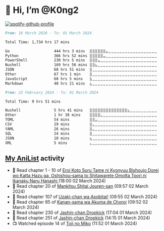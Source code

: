 # 👋 Hi, I’m @K0ng2

[![spotify-github-profile](https://spotify-github-profile.vercel.app/api/view?uid=kongpop&cover_image=true&theme=default&show_offline=false&background_color=121212&interchange=false&bar_color=53b14f&bar_color_cover=true)](https://open.spotify.com/user/kongpop)

<!--START_SECTION:all-->

```markdown
From: 16 March 2020 - To: 01 March 2024

Total Time: 1,734 hrs 17 mins

Go                    444 hrs 3 mins  ⣿⣿⣿⣿⣿⣿⣤⣀⣀⣀⣀⣀⣀⣀⣀⣀⣀⣀⣀⣀⣀⣀⣀⣀⣀   25.60 %
Python                366 hrs 52 mins ⣿⣿⣿⣿⣿⣤⣀⣀⣀⣀⣀⣀⣀⣀⣀⣀⣀⣀⣀⣀⣀⣀⣀⣀⣀   21.15 %
PowerShell            230 hrs 5 mins  ⣿⣿⣿⣤⣀⣀⣀⣀⣀⣀⣀⣀⣀⣀⣀⣀⣀⣀⣀⣀⣀⣀⣀⣀⣀   13.27 %
Nushell               169 hrs 56 mins ⣿⣿⣦⣀⣀⣀⣀⣀⣀⣀⣀⣀⣀⣀⣀⣀⣀⣀⣀⣀⣀⣀⣀⣀⣀   09.80 %
JSON                  68 hrs 51 mins  ⣿⣀⣀⣀⣀⣀⣀⣀⣀⣀⣀⣀⣀⣀⣀⣀⣀⣀⣀⣀⣀⣀⣀⣀⣀   03.97 %
Other                 67 hrs 1 min    ⣿⣀⣀⣀⣀⣀⣀⣀⣀⣀⣀⣀⣀⣀⣀⣀⣀⣀⣀⣀⣀⣀⣀⣀⣀   03.87 %
JavaScript            60 hrs 5 mins   ⣷⣀⣀⣀⣀⣀⣀⣀⣀⣀⣀⣀⣀⣀⣀⣀⣀⣀⣀⣀⣀⣀⣀⣀⣀   03.46 %
Markdown              40 hrs 21 mins  ⣦⣀⣀⣀⣀⣀⣀⣀⣀⣀⣀⣀⣀⣀⣀⣀⣀⣀⣀⣀⣀⣀⣀⣀⣀   02.33 %
```

<!--END_SECTION:all-->

<!--START_SECTION:week-->

```markdown
From: 23 February 2024 - To: 01 March 2024

Total Time: 9 hrs 51 mins

Nushell               5 hrs 41 mins   ⣿⣿⣿⣿⣿⣿⣿⣿⣿⣿⣿⣿⣿⣿⣦⣀⣀⣀⣀⣀⣀⣀⣀⣀⣀   57.70 %
Other                 1 hr 38 mins    ⣿⣿⣿⣿⣄⣀⣀⣀⣀⣀⣀⣀⣀⣀⣀⣀⣀⣀⣀⣀⣀⣀⣀⣀⣀   16.63 %
TOML                  54 mins         ⣿⣿⣤⣀⣀⣀⣀⣀⣀⣀⣀⣀⣀⣀⣀⣀⣀⣀⣀⣀⣀⣀⣀⣀⣀   09.20 %
CSV                   29 mins         ⣿⣄⣀⣀⣀⣀⣀⣀⣀⣀⣀⣀⣀⣀⣀⣀⣀⣀⣀⣀⣀⣀⣀⣀⣀   04.91 %
YAML                  26 mins         ⣿⣄⣀⣀⣀⣀⣀⣀⣀⣀⣀⣀⣀⣀⣀⣀⣀⣀⣀⣀⣀⣀⣀⣀⣀   04.40 %
SQL                   24 mins         ⣿⣀⣀⣀⣀⣀⣀⣀⣀⣀⣀⣀⣀⣀⣀⣀⣀⣀⣀⣀⣀⣀⣀⣀⣀   04.09 %
JSON                  10 mins         ⣦⣀⣀⣀⣀⣀⣀⣀⣀⣀⣀⣀⣀⣀⣀⣀⣀⣀⣀⣀⣀⣀⣀⣀⣀   01.70 %
XML                   5 mins          ⣄⣀⣀⣀⣀⣀⣀⣀⣀⣀⣀⣀⣀⣀⣀⣀⣀⣀⣀⣀⣀⣀⣀⣀⣀   00.99 %
```

<!--END_SECTION:week-->

## [My AniList](https://anilist.co/user/KONG/) activity

<!-- ANILIST_ACTIVITY:start -->

-   📖 Read chapter 1 - 10 of [Eroi Koto Suru Tame ni Kyonyuu Bishoujo Dorei wo Katta Hazu ga, Oshishou-sama to Shitawarete Omotta Toori ni Ikanaku Naru Hanashi  ](https://anilist.co/manga/144362) (18:00 02 March 2024)
-   📖 Read chapter 20 of [Mankitsu Shitai Jouren-san](https://anilist.co/manga/170601) (09:57 02 March 2024)
-   📖 Read chapter 107 of [Uzaki-chan wa Asobitai!](https://anilist.co/manga/101724) (09:55 02 March 2024)
-   📖 Read chapter 85 of [Kanan-sama wa Akuma de Choroi](https://anilist.co/manga/149893) (09:52 02 March 2024)
-   📖 Read chapter 230 of [Jashin-chan Dropkick](https://anilist.co/manga/74279) (17:04 01 March 2024)
-   📖 Read chapter 251 of [Jashin-chan Dropkick](https://anilist.co/manga/74279) (14:15 01 March 2024)
-   📺 Watched episode 14 of [Toji no Miko](https://anilist.co/anime/98747) (11:52 01 March 2024)

<!-- ANILIST_ACTIVITY:end -->
